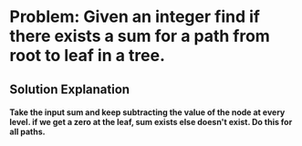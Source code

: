 # Problem: Given an integer find if there exists a sum for a path from root to leaf in a tree. 

## Solution Explanation

#### Take the input sum and keep subtracting the value of the node at every level. if we get a zero at the leaf, sum exists else doesn't exist. Do this for all paths.